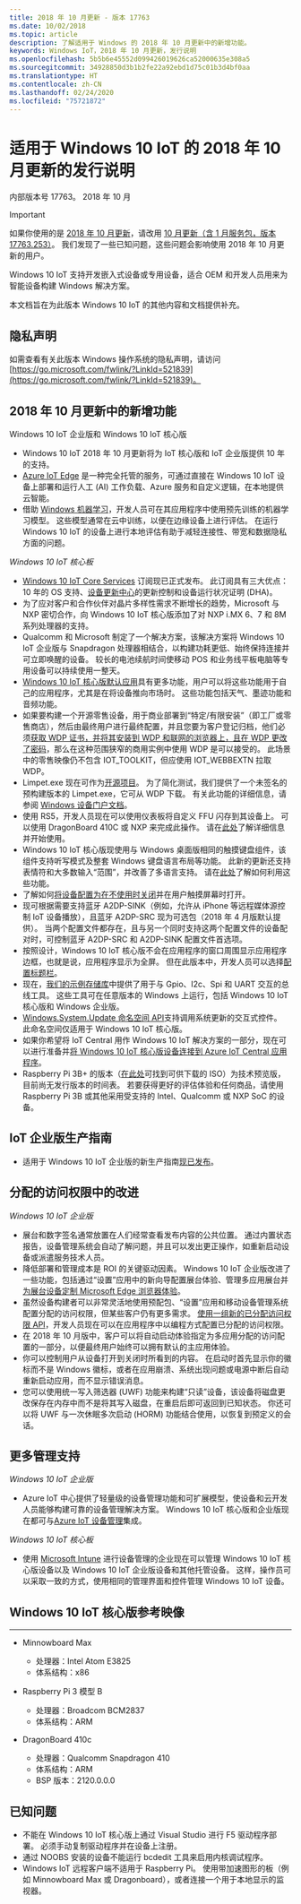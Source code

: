 ```yaml
---
title: 2018 年 10 月更新 - 版本 17763
ms.date: 10/02/2018
ms.topic: article
description: 了解适用于 Windows 的 2018 年 10 月更新中的新增功能。
keywords: Windows IoT，2018 年 10 月更新，发行说明
ms.openlocfilehash: 5b5b6e45552d099426019626ca52000635e308a5
ms.sourcegitcommit: 34928850d3b1b2fe22a92ebd1d75c01b3d4bf0aa
ms.translationtype: HT
ms.contentlocale: zh-CN
ms.lasthandoff: 02/24/2020
ms.locfileid: "75721872"
---
```

# <a name="october-2018-update-release-notes-for-windows-10-iot"></a>适用于 Windows 10 IoT 的 2018 年 10 月更新的发行说明
内部版本号 17763。 2018 年 10 月

> [!IMPORTANT]
> 如果你使用的是 [2018 年 10 月更新](https://docs.microsoft.com/windows/iot-core/release-notes/commercial/october2018update)，请改用 [10 月更新（含 1 月服务包，版本 17763.253）](https://docs.microsoft.com/windows/iot-core/release-notes/commercial/17763)。 我们发现了一些已知问题，这些问题会影响使用 2018 年 10 月更新的用户。 

Windows 10 IoT 支持开发嵌入式设备或专用设备，适合 OEM 和开发人员用来为智能设备构建 Windows 解决方案。

本文档旨在为此版本 Windows 10 IoT 的其他内容和文档提供补充。

## <a name="privacy-statement"></a>隐私声明

如需查看有关此版本 Windows 操作系统的隐私声明，请访问 [https://go.microsoft.com/fwlink/?LinkId=521839](https://go.microsoft.com/fwlink/?LinkId=521839)。

## <a name="whats-new-in-october-2018-update"></a>2018 年 10 月更新中的新增功能

Windows 10 IoT 企业版和 Windows 10 IoT 核心版 
* Windows 10 IoT 2018 年 10 月更新将为 IoT 核心版和 IoT 企业版提供 10 年的支持。
* [Azure IoT Edge](https://docs.microsoft.com/azure/iot-edge/quickstart) 是一种完全托管的服务，可通过直接在 Windows 10 IoT 设备上部署和运行人工 (AI) 工作负载、Azure 服务和自定义逻辑，在本地提供云智能。
* 借助 [Windows 机器学习](https://docs.microsoft.com/windows/ai/)，开发人员可在其应用程序中使用预先训练的机器学习模型。 这些模型通常在云中训练，以便在边缘设备上进行评估。 在运行 Windows 10 IoT 的设备上进行本地评估有助于减轻连接性、带宽和数据隐私方面的问题。  

_Windows 10 IoT 核心板_
* [Windows 10 IoT Core Services](https://docs.microsoft.com/windows-hardware/manufacture/iot/iotcoreservicesoverview) 订阅现已正式发布。 此订阅具有三大优点：10 年的 OS 支持、[设备更新中心](https://docs.microsoft.com/windows-hardware/service/iot/using-device-update-center)的更新控制和设备运行状况证明 (DHA)。
* 为了应对客户和合作伙伴对晶片多样性需求不断增长的趋势，Microsoft 与 NXP 密切合作，向 Windows 10 IoT 核心版添加了对 NXP i.MX 6、7 和 8M 系列处理器的支持。 
* Qualcomm 和 Microsoft 制定了一个解决方案，该解决方案将 Windows 10 IoT 企业版与 Snapdragon 处理器相结合，以构建功耗更低、始终保持连接并可立即唤醒的设备。 较长的电池续航时间使移动 POS 和业务线平板电脑等专用设备可以持续使用一整天。 
* [Windows 10 IoT 核心版默认应用](https://docs.microsoft.com/windows/iot-core/develop-your-app/iotcoredefaultapp)具有更多功能，用户可以将这些功能用于自己的应用程序，尤其是在将设备推向市场时。 这些功能包括天气、墨迹功能和音频功能。 
* 如果要构建一个开源零售设备，用于商业部署到“特定/有限安装”（即工厂或零售商店），然后由最终用户进行最终配置，并且您要为客户登记归档，他们必须[获取 WDP 证书，并将其安装到 WDP 和联网的浏览器上，且在 WDP 更改了密码](https://docs.microsoft.com/windows/uwp/debug-test-perf/device-portal-ssl)，那么在这种范围狭窄的商用实例中使用 WDP 是可以接受的。 此场景中的零售映像仍不包含 IOT_TOOLKIT，但应使用 IOT_WEBBEXTN 拉取 WDP。 
* Limpet.exe 现在可作为[开源项目](https://github.com/ms-iot/azure-dm-client)。 为了简化测试，我们提供了一个未签名的预构建版本的 Limpet.exe，它可从 WDP 下载。 有关此功能的详细信息，请参阅 [Windows 设备门户文档](https://docs.microsoft.com/windows/iot-core/manage-your-device/deviceportal)。  
* 使用 RS5，开发人员现在可以使用仪表板将自定义 FFU 闪存到其设备上。 可以使用 DragonBoard 410C 或 NXP 来完成此操作。 请在[此处](https://docs.microsoft.com/windows/iot-core/tutorials/quickstarter/devicesetup)了解详细信息并开始使用。
* Windows 10 IoT 核心版现使用与 Windows 桌面版相同的触摸键盘组件，该组件支持听写模式及整套 Windows 键盘语言布局等功能。 此新的更新还支持表情符和大多数输入“范围”，并改善了多语言支持。 请在[此处](https://docs.microsoft.com/windows/iot-core/develop-your-app/onscreenkeyboard)了解如何利用这些功能。
* 了解如何[将设备配置为在不使用时关闭](https://docs.microsoft.com/windows/iot-core/learn-about-hardware/wakeontouch)并在用户触摸屏幕时打开。
* 现可根据需要支持蓝牙 A2DP-SINK（例如，允许从 iPhone 等远程媒体源控制 IoT 设备播放），且蓝牙 A2DP-SRC 现为可选包（2018 年 4 月版默认提供）。 当两个配置文件都存在，且与另一个同时支持这两个配置文件的设备配对时，可控制蓝牙 A2DP-SRC 和 A2DP-SINK 配置文件首选项。 
* 按照设计，Windows 10 IoT 核心版不会在应用程序的窗口周围显示应用程序边框，也就是说，应用程序显示为全屏。 但在此版本中，开发人员可以选择[配置标题栏](https://docs.microsoft.com/windows/iot-core/develop-your-app/signindialogtitlebars)。
* 现在，[我们的示例存储库](https://github.com/Microsoft/Windows-iotcore-samples/tree/master/BusTools)中提供了用于与 Gpio、I2c、Spi 和 UART 交互的总线工具。 这些工具可在任意版本的 Windows 上运行，包括 Windows 10 IoT 核心版和 Windows 企业版。 
* [Windows.System.Update 命名空间 API](https://docs.microsoft.com/uwp/api/windows.system.update)支持调用系统更新的交互式控件。 此命名空间仅适用于 Windows 10 IoT 核心版。
* 如果你希望将 IoT Central 用作 Windows 10 IoT 解决方案的一部分，现在可以进行准备并[将 Windows 10 IoT 核心版设备连接到 Azure IoT Central 应用程序](https://docs.microsoft.com/azure/iot-central/howto-connect-windowsiotcore)。 
* Raspberry Pi 3B+ 的版本（[在此处](https://go.microsoft.com/fwlink/?LinkID=708576)可找到可供下载的 ISO）为技术预览版，目前尚无发行版本的时间表。 若要获得更好的评估体验和任何商品，请使用 Raspberry Pi 3B 或其他采用受支持的 Intel、Qualcomm 或 NXP SoC 的设备。 

## <a name="iot-enterprise-manufacturing-guide"></a>IoT 企业版生产指南

* 适用于 Windows 10 IoT 企业版的新生产指南[现已发布](https://docs.microsoft.com/windows-hardware/manufacture/desktop/iot-ent-overview)。 

## <a name="improvements-in-assigned-access"></a>分配的访问权限中的改进 

_Windows 10 IoT 企业版_

* 展台和数字签名通常放置在人们经常查看发布内容的公共位置。 通过内置状态报告，设备管理系统会自动了解问题，并且可以发出更正操作，如重新启动设备或派遣服务技术人员。 
* 降低部署和管理成本是 ROI 的关键驱动因素。 Windows 10 IoT 企业版改进了一些功能，包括通过“设置”应用中的新向导配置展台体验、管理多应用展台并[为展台设备定制 Microsoft Edge 浏览器体验](https://docs.microsoft.com/microsoft-edge/deploy/microsoft-edge-kiosk-mode-deploy)。
* 虽然设备构建者可以非常灵活地使用预配包、“设置”应用和移动设备管理系统配置分配的访问权限，但某些客户仍有更多需求。 [使用一组新的已分配访问权限 API](https://docs.microsoft.com/uwp/api/windows.system.userprofile.assignedaccesssettings)，开发人员现在可以在应用程序中以编程方式配置已分配的访问权限。
* 在 2018 年 10 月版中，客户可以将自动启动体验指定为多应用分配的访问配置的一部分，以便最终用户始终可以拥有默认的主应用体验。
* 你可以控制用户从设备打开到关闭时所看到的内容。 在启动时首先显示你的徽标而不是 Windows 徽标，或者在应用崩溃、系统出现问题或电源中断后自动重新启动应用，而不显示错误消息。 
* 您可以使用统一写入筛选器 (UWF) 功能来构建“只读”设备，该设备将磁盘更改保存在内存中而不是将其写入磁盘，在重启后即可返回到已知状态。 你还可以将 UWF 与一次休眠多次启动 (HORM) 功能结合使用，以恢复到预定义的会话。 


## <a name="more-management-support"></a>更多管理支持

_Windows 10 IoT 企业版_
* Azure IoT 中心提供了轻量级的设备管理功能和可扩展模型，使设备和云开发人员能够构建可靠的设备管理解决方案。 Windows 10 IoT 核心版和企业版现在都可与[Azure IoT 设备管理](https://docs.microsoft.com/windows/iot-core/manage-your-device/azureiotdm)集成。 

_Windows 10 IoT 核心板_
* 使用 [Microsoft Intune](https://www.microsoft.com/cloud-platform/microsoft-intune) 进行设备管理的企业现在可以管理 Windows 10 IoT 核心版设备以及 Windows 10 IoT 企业版设备和其他托管设备。 这样，操作员可以采取一致的方式，使用相同的管理界面和控件管理 Windows 10 IoT 设备。 


## <a name="windows-10-iot-core-reference-images"></a>Windows 10 IoT 核心版参考映像
___ 
* Minnowboard Max
  * 处理器：Intel Atom E3825
  * 体系结构：x86

* Raspberry Pi 3 模型 B
  * 处理器：Broadcom BCM2837
  * 体系结构：ARM

* DragonBoard 410c
  * 处理器：Qualcomm Snapdragon 410
  * 体系结构：ARM
  * BSP 版本：2120.0.0.0


## <a name="known-issues"></a>已知问题
* 不能在 Windows 10 IoT 核心版上通过 Visual Studio 进行 F5 驱动程序部署。 必须手动复制驱动程序并在设备上注册。
* 通过 NOOBS 安装的设备不能运行 bcdedit 工具来启用内核调试程序。
* Windows IoT 远程客户端不适用于 Raspberry Pi。 使用带加速图形的板（例如 Minnowboard Max 或 Dragonboard），或者连接一个用于本地显示的监视器。
